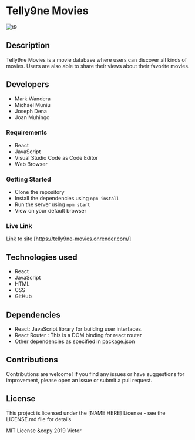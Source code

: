 # Telly9ne Movies

![t9](https://github.com/mmwandera/TellyN9ne-Movies/assets/130316212/86b73dfd-5155-4aaf-b594-c9972a79c028)

## Description

Telly9ne Movies is a movie database where users can discover all kinds of movies. Users are also able to share their views about their favorite movies.

## Developers

* Mark Wandera
* Michael Muniu
* Joseph Dena
* Joan Muhingo

### Requirements

* React
* JavaScript
* Visual Studio Code as Code Editor
* Web Browser

### Getting Started

* Clone the repository
* Install the dependencies using ```npm install```
* Run the server using ```npm start```
* View on your default browser

### Live Link

Link to site [https://telly9ne-movies.onrender.com/]

## Technologies used

* React
* JavaScript
* HTML
* CSS
* GitHub

## Dependencies

* React: JavaScript library for building user interfaces.
* React Router : This is a DOM binding for react router
* Other dependencies as specified in package.json

## Contributions

Contributions are welcome! If you find any issues or have suggestions for improvement, please open an issue or submit a pull request.

## License

This project is licensed under the [NAME HERE] License - see the LICENSE.md file for details

MIT License &copy 2019 Victor
